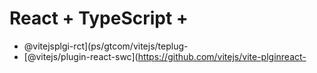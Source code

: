 # React + TypeScript + 

- @vitejsplgi-rct](ps/gtcom/vitejs/teplug-
- [@vitejs/plugin-react-swc](https://github.com/vitejs/vite-plginreact-
